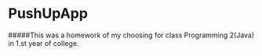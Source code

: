 # PushUpApp

#####This was a homework of my choosing for class Programming 2(Java) in 1.st year of college.
